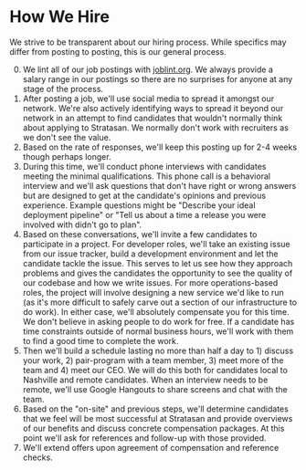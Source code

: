 # How We Hire

We strive to be transparent about our hiring process. While specifics may differ
from posting to posting, this is our general process.

0. We lint all of our job postings with [joblint.org](https://joblint.org). We
   always provide a salary range in our postings so there are no surprises for
   anyone at any stage of the process.
1. After posting a job, we'll use social media to spread it amongst our network.
   We're also actively identifying ways to spread it beyond our network in an
   attempt to find candidates that wouldn't normally think about applying to
   Stratasan. We normally don't work with recruiters as we don't see the value.
2. Based on the rate of responses, we'll keep this posting up for 2-4 weeks
   though perhaps longer.
3. During this time, we'll conduct phone interviews with candidates meeting the
   minimal qualifications. This phone call is a behavioral interview and we'll
   ask questions that don't have right or wrong answers but are designed to get
   at the candidate's opinions and previous experience. Example questions might
   be "Describe your ideal deployment pipeline" or "Tell us about a time a
   release you were involved with didn't go to plan".
4. Based on these conversations, we'll invite a few candidates to participate in
   a project. For developer roles, we'll take an existing issue from our issue
   tracker, build a development environment and let the candidate tackle the
   issue. This serves to let us see how they approach problems and gives the
   candidates the opportunity to see the quality of our codebase and how we
   write issues. For more operations-based roles, the project will involve
   designing a new service we'd like to run (as it's more difficult to safely
   carve out a section of our infrastructure to do work). In either case, we'll
   absolutely compensate you for this time. We don't believe in asking people to
   do work for free. If a candidate has time constraints outside of normal
   business hours, we'll work with them to find a good time to complete the
   work.
5. Then we'll build a schedule lasting no more than half a day to 1) discuss
   your work, 2) pair-program with a team member, 3) meet more of the team and
   4) meet our CEO. We will do this both for candidates local to Nashville and
   remote candidates. When an interview needs to be remote, we'll use Google
   Hangouts to share screens and chat with the team.
6. Based on the "on-site" and previous steps, we'll determine candidates that we
   feel will be most successful at Stratasan and provide overviews of our
   benefits and discuss concrete compensation packages. At this point we'll ask
   for references and follow-up with those provided.
7. We'll extend offers upon agreement of compensation and reference checks.
